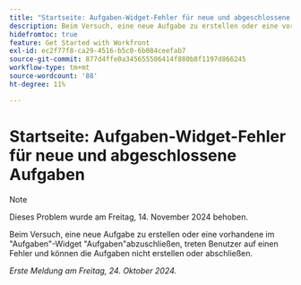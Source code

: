 ```yaml
---
title: "Startseite: Aufgaben-Widget-Fehler für neue und abgeschlossene Aufgaben"
description: Beim Versuch, eine neue Aufgabe zu erstellen oder eine vorhandene im "Aufgaben"-Widget "Aufgaben"abzuschließen, treten Benutzer auf einen Fehler und können die Aufgaben nicht erstellen oder abschließen.
hidefromtoc: true
feature: Get Started with Workfront
exl-id: ec2f77f8-ca29-4516-b5c0-6b084ceefab7
source-git-commit: 877d4ffe0a345655506414f880b8f1197d866245
workflow-type: tm+mt
source-wordcount: '88'
ht-degree: 11%

---
```


# Startseite: Aufgaben-Widget-Fehler für neue und abgeschlossene Aufgaben

>[!NOTE]
>
>Dieses Problem wurde am Freitag, 14. November 2024 behoben.

Beim Versuch, eine neue Aufgabe zu erstellen oder eine vorhandene im &quot;Aufgaben&quot;-Widget &quot;Aufgaben&quot;abzuschließen, treten Benutzer auf einen Fehler und können die Aufgaben nicht erstellen oder abschließen.

_Erste Meldung am Freitag, 24. Oktober 2024._
